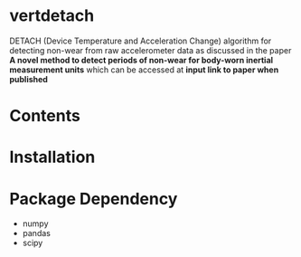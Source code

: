 # vertdetach
DETACH (Device Temperature and Acceleration Change) algorithm for detecting non-wear from raw accelerometer data as
discussed in the paper **A novel method to detect periods of non-wear for body-worn inertial measurement units** which
can be accessed at **input link to paper when published**

# Contents

# Installation

# Package Dependency
- numpy
- pandas
- scipy